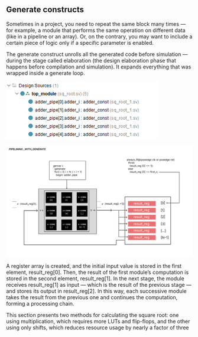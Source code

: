 ## Generate constructs

Sometimes in a project, you need to repeat the same block many times — for example, a module that performs the same operation on different data (like in a pipeline or an array). Or, on the contrary, you may want to include a certain piece of logic only if a specific parameter is enabled.

The generate construct unrolls all the generated code before simulation — during the stage called elaboration (the design elaboration phase that happens before compilation and simulation). It expands everything that was wrapped inside a generate loop.

![From example](vivado.png)

![Generate](generate_1.jpg)

A register array is created, and the initial input value is stored in the first element, result_reg[0]. Then, the result of the first module’s computation is stored in the second element, result_reg[1]. In the next stage, the module receives result_reg[1] as input — which is the result of the previous stage — and stores its output in result_reg[2]. In this way, each successive module takes the result from the previous one and continues the computation, forming a processing chain.

This section presents two methods for calculating the square root: one using multiplication, which requires more LUTs and flip-flops, and the other using only shifts, which reduces resource usage by nearly a factor of three
